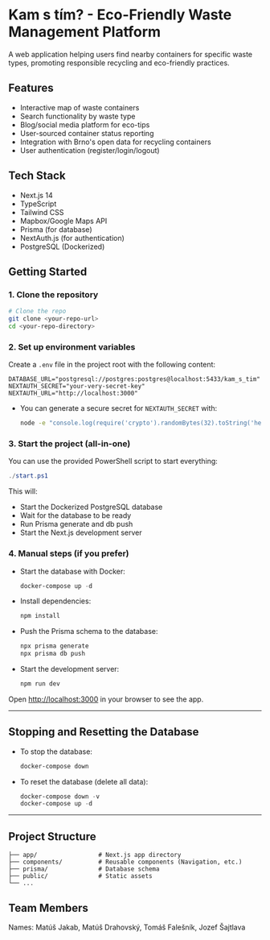 # Kam s tím? - Eco-Friendly Waste Management Platform

A web application helping users find nearby containers for specific waste types, promoting responsible recycling and eco-friendly practices.

## Features

- Interactive map of waste containers
- Search functionality by waste type
- Blog/social media platform for eco-tips
- User-sourced container status reporting
- Integration with Brno's open data for recycling containers
- User authentication (register/login/logout)

## Tech Stack

- Next.js 14
- TypeScript
- Tailwind CSS
- Mapbox/Google Maps API
- Prisma (for database)
- NextAuth.js (for authentication)
- PostgreSQL (Dockerized)

## Getting Started

### 1. Clone the repository
```bash
# Clone the repo
git clone <your-repo-url>
cd <your-repo-directory>
```

### 2. Set up environment variables
Create a `.env` file in the project root with the following content:

```
DATABASE_URL="postgresql://postgres:postgres@localhost:5433/kam_s_tim"
NEXTAUTH_SECRET="your-very-secret-key"
NEXTAUTH_URL="http://localhost:3000"
```

- You can generate a secure secret for `NEXTAUTH_SECRET` with:
  ```bash
  node -e "console.log(require('crypto').randomBytes(32).toString('hex'))"
  ```

### 3. Start the project (all-in-one)
You can use the provided PowerShell script to start everything:

```powershell
./start.ps1
```

This will:
- Start the Dockerized PostgreSQL database
- Wait for the database to be ready
- Run Prisma generate and db push
- Start the Next.js development server

### 4. Manual steps (if you prefer)
- Start the database with Docker:
  ```powershell
  docker-compose up -d
  ```
- Install dependencies:
  ```bash
  npm install
  ```
- Push the Prisma schema to the database:
  ```bash
  npx prisma generate
  npx prisma db push
  ```
- Start the development server:
  ```bash
  npm run dev
  ```

Open [http://localhost:3000](http://localhost:3000) in your browser to see the app.

---

## Stopping and Resetting the Database
- To stop the database:
  ```powershell
  docker-compose down
  ```
- To reset the database (delete all data):
  ```powershell
  docker-compose down -v
  docker-compose up -d
  ```

---

## Project Structure

```
├── app/                 # Next.js app directory
├── components/          # Reusable components (Navigation, etc.)
├── prisma/              # Database schema
├── public/              # Static assets
└── ...
```

## Team Members

Names: Matúš Jakab, Matúš Drahovský, Tomáš Falešník, Jozef Šajtlava